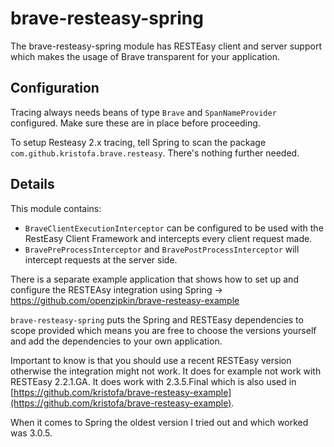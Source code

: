 # brave-resteasy-spring #

The brave-resteasy-spring module has RESTEasy client and server support which makes the
usage of Brave transparent for your application.

## Configuration
Tracing always needs beans of type `Brave` and `SpanNameProvider`
configured. Make sure these are in place before proceeding.

To setup Resteasy 2.x tracing, tell Spring to scan the package
`com.github.kristofa.brave.resteasy`. There's nothing further needed.

## Details
This module contains:

*   `BraveClientExecutionInterceptor` can be configured to be used with the RestEasy
Client Framework and intercepts every client request made. 
*   `BravePreProcessInterceptor` and `BravePostProcessInterceptor` will intercept requests at the
server side.
  
There is a separate example application that shows how to set up and configure the
RESTEAsy integration using Spring -> https://github.com/openzipkin/brave-resteasy-example

`brave-resteasy-spring` puts the Spring and RESTEasy dependencies to scope provided which means you are free to choose the
versions yourself and add the dependencies to your own application. 

Important to know is that you should use a recent RESTEasy version otherwise
the integration might not work. It does for example not work with RESTEasy 2.2.1.GA. 
It does work with 2.3.5.Final which is also used in 
[https://github.com/kristofa/brave-resteasy-example](https://github.com/kristofa/brave-resteasy-example). 

When it comes to Spring the oldest version I tried out and which worked was 3.0.5. 
